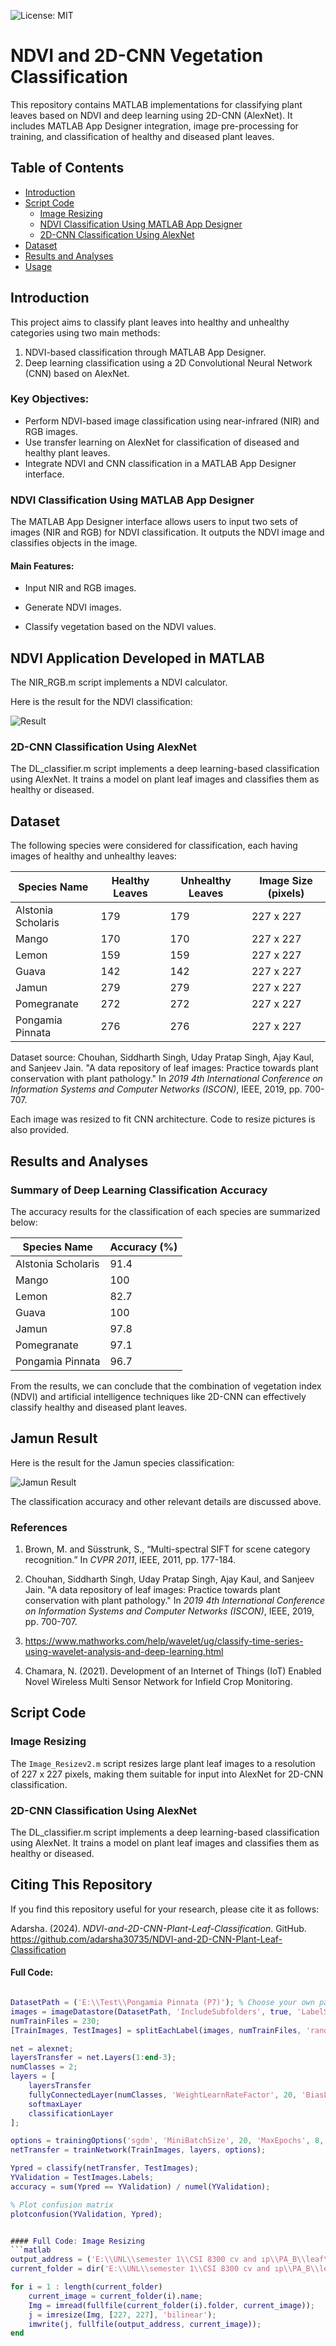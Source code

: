 ![License: MIT](https://img.shields.io/badge/License-MIT-yellow.svg)
# NDVI and 2D-CNN Vegetation Classification

This repository contains MATLAB implementations for classifying plant leaves based on NDVI and deep learning using 2D-CNN (AlexNet). It includes MATLAB App Designer integration, image pre-processing for training, and classification of healthy and diseased plant leaves.

## Table of Contents
- [Introduction](#introduction)
- [Script Code](#script-code)
  - [Image Resizing](#image-resizing)
  - [NDVI Classification Using MATLAB App Designer](#ndvi-classification-using-matlab-app-designer)
  - [2D-CNN Classification Using AlexNet](#2d-cnn-classification-using-alexnet)
- [Dataset](#dataset)
- [Results and Analyses](#results-and-analyses)
- [Usage](#usage)

## Introduction

This project aims to classify plant leaves into healthy and unhealthy categories using two main methods:  
1. NDVI-based classification through MATLAB App Designer.
2. Deep learning classification using a 2D Convolutional Neural Network (CNN) based on AlexNet.

### Key Objectives:
- Perform NDVI-based image classification using near-infrared (NIR) and RGB images.
- Use transfer learning on AlexNet for classification of diseased and healthy plant leaves.
- Integrate NDVI and CNN classification in a MATLAB App Designer interface.



### NDVI Classification Using MATLAB App Designer

The MATLAB App Designer interface allows users to input two sets of images (NIR and RGB) for NDVI classification. It outputs the NDVI image and classifies objects in the image.

#### Main Features:

*   Input NIR and RGB images.
    
*   Generate NDVI images.
    
*   Classify vegetation based on the NDVI values.

## NDVI Application Developed in MATLAB 
 The NIR_RGB.m script implements a NDVI calculator.

Here is the result for the NDVI classification:

![Result](NDVIEX1.JPG)


### 2D-CNN Classification Using AlexNet

The DL\_classifier.m script implements a deep learning-based classification using AlexNet. It trains a model on plant leaf images and classifies them as healthy or diseased.

## Dataset

The following species were considered for classification, each having images of healthy and unhealthy leaves:

| Species Name           | Healthy Leaves | Unhealthy Leaves | Image Size (pixels) |
|------------------------|----------------|------------------|---------------------|
| Alstonia Scholaris     | 179            | 179              | 227 x 227           |
| Mango                  | 170            | 170              | 227 x 227           |
| Lemon                  | 159            | 159              | 227 x 227           |
| Guava                  | 142            | 142              | 227 x 227           |
| Jamun                  | 279            | 279              | 227 x 227           |
| Pomegranate            | 272            | 272              | 227 x 227           |
| Pongamia Pinnata       | 276            | 276              | 227 x 227           |

Dataset source: Chouhan, Siddharth Singh, Uday Pratap Singh, Ajay Kaul, and Sanjeev Jain. "A data repository of leaf images: Practice towards plant conservation with plant pathology." In *2019 4th International Conference on Information Systems and Computer Networks (ISCON)*, IEEE, 2019, pp. 700-707.

Each image was resized to fit CNN architecture. Code to resize pictures is also provided.

Results and Analyses
--------------------

### Summary of Deep Learning Classification Accuracy

The accuracy results for the classification of each species are summarized below:

| Species Name            | Accuracy (%) |
|-------------------------|--------------|
| Alstonia Scholaris      | 91.4         |
| Mango                   | 100          |
| Lemon                   | 82.7         |
| Guava                   | 100          |
| Jamun                   | 97.8         |
| Pomegranate             | 97.1         |
| Pongamia Pinnata        | 96.7         |

From the results, we can conclude that the combination of vegetation index (NDVI) and artificial intelligence techniques like 2D-CNN can effectively classify healthy and diseased plant leaves.

## Jamun Result

Here is the result for the Jamun species classification:

![Jamun Result](jamunresult.jpg)

The classification accuracy and other relevant details are discussed above.


### References

1. Brown, M. and Süsstrunk, S., “Multi-spectral SIFT for scene category recognition.” In *CVPR 2011*, IEEE, 2011, pp. 177-184.

2. Chouhan, Siddharth Singh, Uday Pratap Singh, Ajay Kaul, and Sanjeev Jain. "A data repository of leaf images: Practice towards plant conservation with plant pathology." In *2019 4th International Conference on Information Systems and Computer Networks (ISCON)*, IEEE, 2019, pp. 700-707.
3. https://www.mathworks.com/help/wavelet/ug/classify-time-series-using-wavelet-analysis-and-deep-learning.html
4. Chamara, N. (2021). Development of an Internet of Things (IoT) Enabled Novel Wireless Multi Sensor Network for Infield Crop Monitoring.


## Script Code

### Image Resizing

The `Image_Resizev2.m` script resizes large plant leaf images to a resolution of 227 x 227 pixels, making them suitable for input into AlexNet for 2D-CNN classification.

### 2D-CNN Classification Using AlexNet

The DL\_classifier.m script implements a deep learning-based classification using AlexNet. It trains a model on plant leaf images and classifies them as healthy or diseased.

## Citing This Repository

If you find this repository useful for your research, please cite it as follows:

Adarsha. (2024). *NDVI-and-2D-CNN-Plant-Leaf-Classification*. GitHub. https://github.com/adarsha30735/NDVI-and-2D-CNN-Plant-Leaf-Classification

#### Full Code:
```matlab

DatasetPath = ('E:\\Test\\Pongamia Pinnata (P7)'); % Choose your own path
images = imageDatastore(DatasetPath, 'IncludeSubfolders', true, 'LabelSource', 'foldernames');
numTrainFiles = 230;
[TrainImages, TestImages] = splitEachLabel(images, numTrainFiles, 'randomize');

net = alexnet;
layersTransfer = net.Layers(1:end-3);
numClasses = 2;
layers = [
    layersTransfer
    fullyConnectedLayer(numClasses, 'WeightLearnRateFactor', 20, 'BiasLearnRateFactor', 20)
    softmaxLayer
    classificationLayer
];

options = trainingOptions('sgdm', 'MiniBatchSize', 20, 'MaxEpochs', 8, 'InitialLearnRate', 0.0001, 'Shuffle', 'every-epoch', 'ValidationData', TestImages, 'ValidationFrequency', 10, 'Verbose', false, 'Plots', 'training-progress');
netTransfer = trainNetwork(TrainImages, layers, options);

Ypred = classify(netTransfer, TestImages);
YValidation = TestImages.Labels;
accuracy = sum(Ypred == YValidation) / numel(YValidation);

% Plot confusion matrix
plotconfusion(YValidation, Ypred);


#### Full Code: Image Resizing
```matlab
output_address = ('E:\\UNL\\semester 1\\CSI 8300 cv and ıp\\PA_B\\leaf\\Test\\Pongamia Pinnata (P7)\\Unhealthy Plants');
current_folder = dir('E:\\UNL\\semester 1\\CSI 8300 cv and ıp\\PA_B\\leaf\\Test\\Pongamia Pinnata (P7)\\diseased\\*.jpg');

for i = 1 : length(current_folder)
    current_image = current_folder(i).name;
    Img = imread(fullfile(current_folder(i).folder, current_image));
    j = imresize(Img, [227, 227], 'bilinear');
    imwrite(j, fullfile(output_address, current_image));
end

